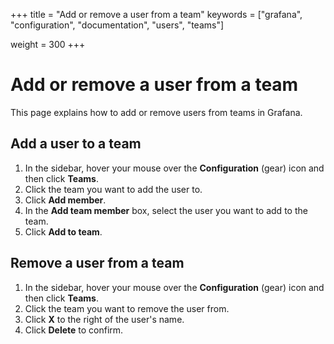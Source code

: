 +++
title = "Add or remove a user from a team"
keywords = ["grafana", "configuration", "documentation", "users",
"teams"]




weight = 300
+++

# Add or remove a user from a team

This page explains how to add or remove users from teams in Grafana.

## Add a user to a team

1. In the sidebar, hover your mouse over the **Configuration** (gear) icon and then click **Teams**.
1. Click the team you want to add the user to.
1. Click **Add member**.
1. In the **Add team member** box, select the user you want to add to the team.
1. Click **Add to team**.

## Remove a user from a team

1. In the sidebar, hover your mouse over the **Configuration** (gear) icon and then click **Teams**.
1. Click the team you want to remove the user from.
1. Click **X** to the right of the user's name.
1. Click **Delete** to confirm.
